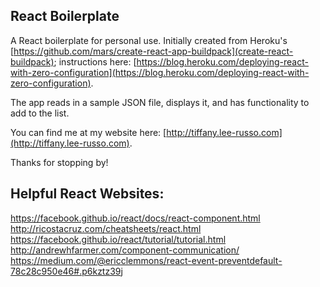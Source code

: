 ## React Boilerplate

A React boilerplate for personal use. Initially created from Heroku's [https://github.com/mars/create-react-app-buildpack](create-react-buildpack); instructions here: [https://blog.heroku.com/deploying-react-with-zero-configuration](https://blog.heroku.com/deploying-react-with-zero-configuration).

The app reads in a sample JSON file, displays it, and has functionality to add to the list.

You can find me at my website here:
[http://tiffany.lee-russo.com](http://tiffany.lee-russo.com).

Thanks for stopping by!

## Helpful React Websites:

https://facebook.github.io/react/docs/react-component.html
http://ricostacruz.com/cheatsheets/react.html
https://facebook.github.io/react/tutorial/tutorial.html
http://andrewhfarmer.com/component-communication/
https://medium.com/@ericclemmons/react-event-preventdefault-78c28c950e46#.p6kztz39j